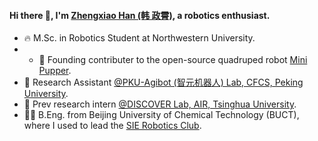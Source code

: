 #### Hi there 👋, I'm [Zhengxiao Han (韩 政霄)](https://0nhc.github.io), a robotics enthusiast.

- 🔥 M.Sc. in Robotics Student at Northwestern University.
- - 🤖 Founding contributer to the open-source quadruped robot [Mini Pupper](https://www.kickstarter.com/projects/336477435/mini-pupper-open-sourceros-robot-dog-kit).
- 🌱 Research Assistant [@PKU-Agibot (智元机器人) Lab, CFCS, Peking University](https://zsdonghao.github.io/).
- 🔭 Prev research intern [@DISCOVER Lab, AIR, Tsinghua University](https://github.com/AIR-DISCOVER).
- 🧑‍🎤 B.Eng. from Beijing University of Chemical Technology (BUCT), where I used to lead the [SIE Robotics Club](https://github.com/mvyp).

